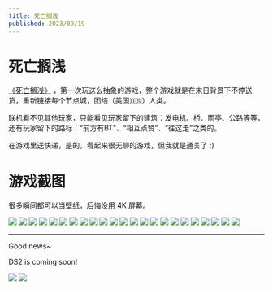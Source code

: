 ```yaml
---
title: 死亡搁浅
published: 2023/09/19
---
```


# 死亡搁浅

[《死亡搁浅》](https://baike.baidu.com/item/%E6%AD%BB%E4%BA%A1%E6%90%81%E6%B5%85/19778995)
，第一次玩这么抽象的游戏，整个游戏就是在末日背景下不停送货，重新链接每个节点城，团结（美国🇺🇸）人类。

联机看不见其他玩家，只能看见玩家留下的建筑：发电机、桥、雨亭、公路等等，还有玩家留下的路标：“前方有BT”、“相互点赞”、“往这走”之类的。

在游戏里送快递，是的，看起来很无聊的游戏，但我就是通关了 :)

# 游戏截图

很多瞬间都可以当壁纸，后悔没用 4K 屏幕。

![](/imgs/2023/death-stranded/1-1.jpg)
![](/imgs/2023/death-stranded/1-2.jpg)
![](/imgs/2023/death-stranded/1-3.jpg)
![](/imgs/2023/death-stranded/2.jpg)
![](/imgs/2023/death-stranded/3.jpg)
![](/imgs/2023/death-stranded/4.jpg)
![](/imgs/2023/death-stranded/5.jpg)
![](/imgs/2023/death-stranded/6.jpg)
![](/imgs/2023/death-stranded/7.jpg)
![](/imgs/2023/death-stranded/8.jpg)
![](/imgs/2023/death-stranded/8-1.jpg)
![](/imgs/2023/death-stranded/8-2.jpg)
![](/imgs/2023/death-stranded/9.jpg)
![](/imgs/2023/death-stranded/10.jpg)
![](/imgs/2023/death-stranded/11.jpeg")
![](/imgs/2023/death-stranded/12.jpg)
![](/imgs/2023/death-stranded/13.jpg)
![](/imgs/2023/death-stranded/14.jpg)
![](/imgs/2023/death-stranded/15.jpg)
![](/imgs/2023/death-stranded/16.jpg)
![](/imgs/2023/death-stranded/16-1.jpg)
![](/imgs/2023/death-stranded/17.jpg)
![](/imgs/2023/death-stranded/18.jpg)

***

Good news~

DS2 is coming soon!

![](/imgs/2023/death-stranded/ds2-1.jpg)
![](/imgs/2023/death-stranded/ds2-2.jpg)